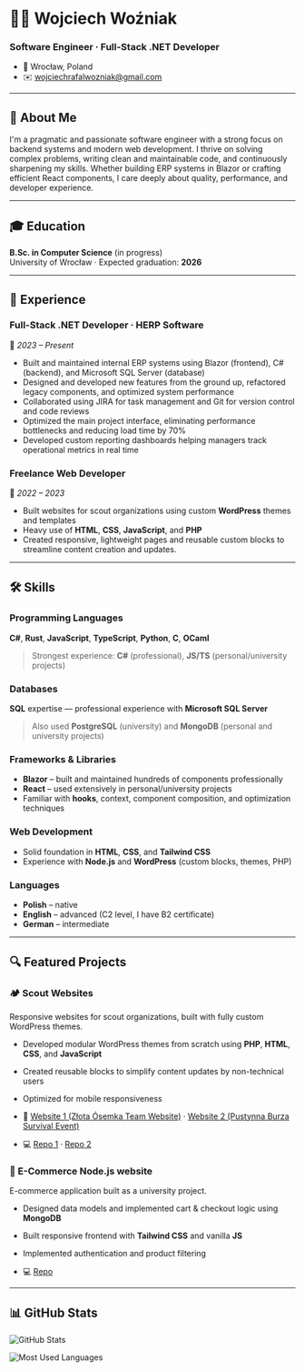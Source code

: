 # 👨‍💻 Wojciech Woźniak

### Software Engineer · Full-Stack .NET Developer  
- 📍 Wrocław, Poland
- ✉️ wojciechrafalwozniak@gmail.com  

---

## 🧠 About Me

I'm a pragmatic and passionate software engineer with a strong focus on backend systems and modern web development. I thrive on solving complex problems, writing clean and maintainable code, and continuously sharpening my skills. Whether building ERP systems in Blazor or crafting efficient React components, I care deeply about quality, performance, and developer experience.

---

## 🎓 Education

**B.Sc. in Computer Science** (in progress)  
University of Wrocław · Expected graduation: **2026**

---

## 💼 Experience

### Full-Stack .NET Developer · **HERP Software**  
📆 *2023 – Present*

- Built and maintained internal ERP systems using Blazor (frontend), C# (backend), and Microsoft SQL Server
(database)
- Designed and developed new features from the ground up, refactored legacy components, and optimized
system performance
- Collaborated using JIRA for task management and Git for version control and code reviews
- Optimized the main project interface, eliminating performance bottlenecks and reducing load time by 70%
- Developed custom reporting dashboards helping managers track operational metrics in real time

### Freelance Web Developer  
📆 *2022 – 2023*

- Built websites for scout organizations using custom **WordPress** themes and templates  
- Heavy use of **HTML**, **CSS**, **JavaScript**, and **PHP**  
- Created responsive, lightweight pages and reusable custom blocks to streamline content creation and updates.

---

## 🛠️ Skills

### Programming Languages  
**C#**, **Rust**, **JavaScript**, **TypeScript**, **Python**, **C**, **OCaml**  
> Strongest experience: **C#** (professional), **JS/TS** (personal/university projects)

### Databases  
**SQL** expertise — professional experience with **Microsoft SQL Server**  
> Also used **PostgreSQL** (university) and **MongoDB** (personal and university projects)

### Frameworks & Libraries  
- **Blazor** – built and maintained hundreds of components professionally  
- **React** – used extensively in personal/university projects  
- Familiar with **hooks**, context, component composition, and optimization techniques

### Web Development  
- Solid foundation in **HTML**, **CSS**, and **Tailwind CSS**  
- Experience with **Node.js** and **WordPress** (custom blocks, themes, PHP)

### Languages  
- **Polish** – native  
- **English** – advanced (C2 level, I have B2 certificate)  
- **German** – intermediate  

---

## 🔍 Featured Projects

### 🏕️ Scout Websites
Responsive websites for scout organizations, built with fully custom WordPress themes.  
- Developed modular WordPress themes from scratch using **PHP**, **HTML**, **CSS**, and **JavaScript**  
- Created reusable blocks to simplify content updates by non-technical users  
- Optimized for mobile responsiveness

- 🔗 [Website 1 (Złota Ósemka Team Website)](https://zlotaosemka.dabrowagornicza.zhp.pl/) · [Website 2 (Pustynna Burza Survival Event)](https://pustynnaburza.dabrowagornicza.zhp.pl/)  
- 💻 [Repo 1](https://github.com/wojwozniak/wp-zlotaosemka) · [Repo 2](https://github.com/wojwozniak/wp-pustynnaburza)

### 🛒 E-Commerce Node.js website
E-commerce application built as a university project.  
- Designed data models and implemented cart & checkout logic using **MongoDB**  
- Built responsive frontend with **Tailwind CSS** and vanilla **JS**  
- Implemented authentication and product filtering

- 💻 [Repo](https://github.com/wojwozniak/nodejs-shop)

---

## 📊 GitHub Stats

![GitHub Stats](https://github-readme-stats.vercel.app/api?username=wojwozniak&show_icons=true&rank_icon=github&theme=tokyonight&include_all_commits=true)

![Most Used Languages](https://github-readme-stats.vercel.app/api/top-langs?username=wojwozniak&theme=tokyonight&hide=jupyter%20notebook,racket,rich%20text%20format&layout=pie&langs_count=10)
